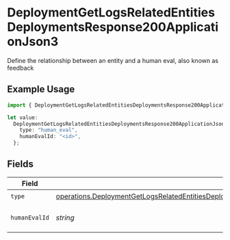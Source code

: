# DeploymentGetLogsRelatedEntitiesDeploymentsResponse200ApplicationJson3

Define the relationship between an entity and a human eval, also known as feedback

## Example Usage

```typescript
import { DeploymentGetLogsRelatedEntitiesDeploymentsResponse200ApplicationJson3 } from "@orq-ai/node/models/operations";

let value:
  DeploymentGetLogsRelatedEntitiesDeploymentsResponse200ApplicationJson3 = {
    type: "human_eval",
    humanEvalId: "<id>",
  };
```

## Fields

| Field                                                                                                                                                                                                                                        | Type                                                                                                                                                                                                                                         | Required                                                                                                                                                                                                                                     | Description                                                                                                                                                                                                                                  |
| -------------------------------------------------------------------------------------------------------------------------------------------------------------------------------------------------------------------------------------------- | -------------------------------------------------------------------------------------------------------------------------------------------------------------------------------------------------------------------------------------------- | -------------------------------------------------------------------------------------------------------------------------------------------------------------------------------------------------------------------------------------------- | -------------------------------------------------------------------------------------------------------------------------------------------------------------------------------------------------------------------------------------------- |
| `type`                                                                                                                                                                                                                                       | [operations.DeploymentGetLogsRelatedEntitiesDeploymentsResponse200ApplicationJSONResponseBodyData1Evals63Type](../../models/operations/deploymentgetlogsrelatedentitiesdeploymentsresponse200applicationjsonresponsebodydata1evals63type.md) | :heavy_check_mark:                                                                                                                                                                                                                           | N/A                                                                                                                                                                                                                                          |
| `humanEvalId`                                                                                                                                                                                                                                | *string*                                                                                                                                                                                                                                     | :heavy_check_mark:                                                                                                                                                                                                                           | The id of the resource                                                                                                                                                                                                                       |